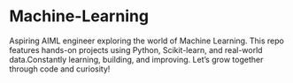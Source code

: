 # Machine-Learning
Aspiring AIML engineer exploring the world of Machine Learning. This repo features hands-on projects using Python, Scikit-learn, and real-world data.Constantly learning, building, and improving. Let’s grow together through code and curiosity! 
